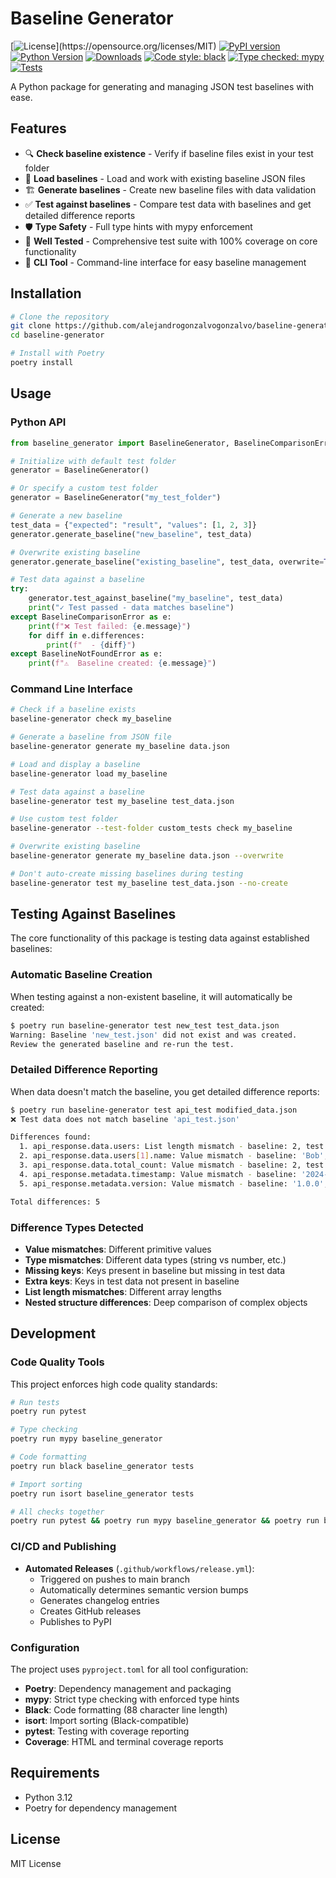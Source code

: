 # Baseline Generator

[![License](https://img.shields.io/github/license/alejandrogonzalvo/baseline-generator.svg?)](https://opensource.org/licenses/MIT)
[![PyPI version](https://img.shields.io/pypi/v/baseline-generator.svg)](https://pypi.org/project/baseline-generator/)
[![Python Version](https://img.shields.io/pypi/pyversions/baseline-generator)](https://pypi.org/project/baseline-generator/)
[![Downloads](https://img.shields.io/pypi/dm/baseline-generator.svg)](https://pypi.org/project/baseline-generator/)
[![Code style: black](https://img.shields.io/badge/code%20style-black-000000.svg)](https://github.com/psf/black)
[![Type checked: mypy](https://img.shields.io/badge/type%20checked-mypy-blue.svg)](https://mypy-lang.org/)
[![Tests](https://img.shields.io/github/actions/workflow/status/alejandrogonzalvo/baseline-generator/tests.yml?branch=main&label=tests)](https://github.com/alejandrogonzalvo/baseline-generator/actions)

A Python package for generating and managing JSON test baselines with ease.

## Features

- 🔍 **Check baseline existence** - Verify if baseline files exist in your test folder
- 📁 **Load baselines** - Load and work with existing baseline JSON files
- 🏗️ **Generate baselines** - Create new baseline files with data validation
- ✅ **Test against baselines** - Compare test data with baselines and get detailed difference reports
- 🛡️ **Type Safety** - Full type hints with mypy enforcement
- 🧪 **Well Tested** - Comprehensive test suite with 100% coverage on core functionality
- 🎯 **CLI Tool** - Command-line interface for easy baseline management

## Installation

```bash
# Clone the repository
git clone https://github.com/alejandrogonzalvogonzalvo/baseline-generator.git
cd baseline-generator

# Install with Poetry
poetry install
```

## Usage

### Python API

```python
from baseline_generator import BaselineGenerator, BaselineComparisonError, BaselineNotFoundError

# Initialize with default test folder
generator = BaselineGenerator()

# Or specify a custom test folder
generator = BaselineGenerator("my_test_folder")

# Generate a new baseline
test_data = {"expected": "result", "values": [1, 2, 3]}
generator.generate_baseline("new_baseline", test_data)

# Overwrite existing baseline
generator.generate_baseline("existing_baseline", test_data, overwrite=True)

# Test data against a baseline
try:
    generator.test_against_baseline("my_baseline", test_data)
    print("✓ Test passed - data matches baseline")
except BaselineComparisonError as e:
    print(f"❌ Test failed: {e.message}")
    for diff in e.differences:
        print(f"  - {diff}")
except BaselineNotFoundError as e:
    print(f"⚠️  Baseline created: {e.message}")
```

### Command Line Interface

```bash
# Check if a baseline exists
baseline-generator check my_baseline

# Generate a baseline from JSON file
baseline-generator generate my_baseline data.json

# Load and display a baseline
baseline-generator load my_baseline

# Test data against a baseline
baseline-generator test my_baseline test_data.json

# Use custom test folder
baseline-generator --test-folder custom_tests check my_baseline

# Overwrite existing baseline
baseline-generator generate my_baseline data.json --overwrite

# Don't auto-create missing baselines during testing
baseline-generator test my_baseline test_data.json --no-create
```

## Testing Against Baselines

The core functionality of this package is testing data against established baselines:

### Automatic Baseline Creation

When testing against a non-existent baseline, it will automatically be created:

```bash
$ poetry run baseline-generator test new_test test_data.json
Warning: Baseline 'new_test.json' did not exist and was created.
Review the generated baseline and re-run the test.
```

### Detailed Difference Reporting

When data doesn't match the baseline, you get detailed difference reports:

```bash
$ poetry run baseline-generator test api_test modified_data.json
❌ Test data does not match baseline 'api_test.json'

Differences found:
  1. api_response.data.users: List length mismatch - baseline: 2, test: 3
  2. api_response.data.users[1].name: Value mismatch - baseline: 'Bob', test: 'Charlie'
  3. api_response.data.total_count: Value mismatch - baseline: 2, test: 3
  4. api_response.metadata.timestamp: Value mismatch - baseline: '2024-01-01T10:00:00Z', test: '2024-01-01T11:00:00Z'
  5. api_response.metadata.version: Value mismatch - baseline: '1.0.0', test: '1.1.0'

Total differences: 5
```

### Difference Types Detected

- **Value mismatches**: Different primitive values
- **Type mismatches**: Different data types (string vs number, etc.)
- **Missing keys**: Keys present in baseline but missing in test data
- **Extra keys**: Keys in test data not present in baseline
- **List length mismatches**: Different array lengths
- **Nested structure differences**: Deep comparison of complex objects

## Development

### Code Quality Tools

This project enforces high code quality standards:

```bash
# Run tests
poetry run pytest

# Type checking
poetry run mypy baseline_generator

# Code formatting
poetry run black baseline_generator tests

# Import sorting
poetry run isort baseline_generator tests

# All checks together
poetry run pytest && poetry run mypy baseline_generator && poetry run black --check baseline_generator tests && poetry run isort --check-only baseline_generator tests
```

### CI/CD and Publishing

- **Automated Releases** (`.github/workflows/release.yml`):
  - Triggered on pushes to main branch
  - Automatically determines semantic version bumps
  - Generates changelog entries
  - Creates GitHub releases
  - Publishes to PyPI

### Configuration

The project uses `pyproject.toml` for all tool configuration:

- **Poetry**: Dependency management and packaging
- **mypy**: Strict type checking with enforced type hints
- **Black**: Code formatting (88 character line length)
- **isort**: Import sorting (Black-compatible)
- **pytest**: Testing with coverage reporting
- **Coverage**: HTML and terminal coverage reports

## Requirements

- Python 3.12
- Poetry for dependency management

## License

MIT License
